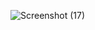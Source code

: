 ![Screenshot (17)](https://user-images.githubusercontent.com/101651806/174447456-89156762-fb25-401c-8d78-6d642499afd0.png)

